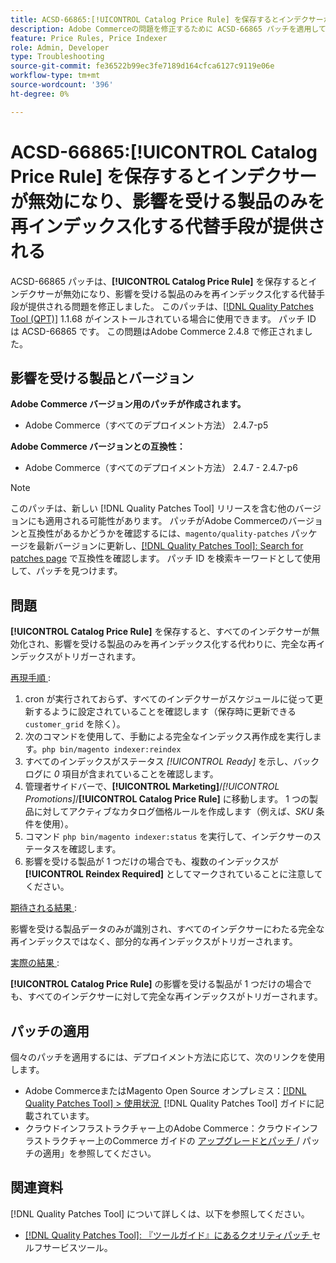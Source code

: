 ```yaml
---
title: ACSD-66865:[!UICONTROL Catalog Price Rule] を保存するとインデクサーが無効になり、影響を受ける製品のみを再インデックス化する代替手段が提供される
description: Adobe Commerceの問題を修正するために ACSD-66865 パッチを適用してください。この問題の場所は次のとおりです。  [!UICONTROL Catalog Price Rules] を保存すると、インデクサーが無効になり、影響を受ける製品のみを再インデックス化する代替手段が提供されます。
feature: Price Rules, Price Indexer
role: Admin, Developer
type: Troubleshooting
source-git-commit: fe36522b99ec3fe7189d164cfca6127c9119e06e
workflow-type: tm+mt
source-wordcount: '396'
ht-degree: 0%

---
```



# ACSD-66865:**[!UICONTROL Catalog Price Rule]** を保存するとインデクサーが無効になり、影響を受ける製品のみを再インデックス化する代替手段が提供される

ACSD-66865 パッチは、**[!UICONTROL Catalog Price Rule]** を保存するとインデクサーが無効になり、影響を受ける製品のみを再インデックス化する代替手段が提供される問題を修正しました。 このパッチは、[[!DNL Quality Patches Tool (QPT)]](/help/tools/quality-patches-tool/quality-patches-tool-to-self-serve-quality-patches.md) 1.1.68 がインストールされている場合に使用できます。 パッチ ID は ACSD-66865 です。 この問題はAdobe Commerce 2.4.8 で修正されました。

## 影響を受ける製品とバージョン

**Adobe Commerce バージョン用のパッチが作成されます。**

* Adobe Commerce（すべてのデプロイメント方法） 2.4.7-p5

**Adobe Commerce バージョンとの互換性：**

* Adobe Commerce（すべてのデプロイメント方法） 2.4.7 - 2.4.7-p6

>[!NOTE]
>
>このパッチは、新しい [!DNL Quality Patches Tool] リリースを含む他のバージョンにも適用される可能性があります。 パッチがAdobe Commerceのバージョンと互換性があるかどうかを確認するには、`magento/quality-patches` パッケージを最新バージョンに更新し、[[!DNL Quality Patches Tool]: Search for patches page](https://experienceleague.adobe.com/tools/commerce-quality-patches/index.html?lang=ja) で互換性を確認します。 パッチ ID を検索キーワードとして使用して、パッチを見つけます。

## 問題

**[!UICONTROL Catalog Price Rule]** を保存すると、すべてのインデクサーが無効化され、影響を受ける製品のみを再インデックス化する代わりに、完全な再インデックスがトリガーされます。

<u> 再現手順 </u>:

1. cron が実行されておらず、すべてのインデクサーがスケジュールに従って更新するように設定されていることを確認します（保存時に更新できる `customer_grid` を除く）。
2. 次のコマンドを使用して、手動による完全なインデックス再作成を実行します。`php bin/magento indexer:reindex`
3. すべてのインデックスがステータス *[!UICONTROL Ready]* を示し、バックログに *0* 項目が含まれていることを確認します。
4. 管理者サイドバーで、**[!UICONTROL Marketing]**/*[!UICONTROL Promotions]*/**[!UICONTROL Catalog Price Rule]** に移動します。 1 つの製品に対してアクティブなカタログ価格ルールを作成します（例えば、*SKU* 条件を使用）。
5. コマンド `php bin/magento indexer:status` を実行して、インデクサーのステータスを確認します。
6. 影響を受ける製品が 1 つだけの場合でも、複数のインデックスが **[!UICONTROL Reindex Required]** としてマークされていることに注意してください。

<u> 期待される結果 </u>:

影響を受ける製品データのみが識別され、すべてのインデクサーにわたる完全な再インデックスではなく、部分的な再インデックスがトリガーされます。

<u> 実際の結果 </u>:

**[!UICONTROL Catalog Price Rule]** の影響を受ける製品が 1 つだけの場合でも、すべてのインデクサーに対して完全な再インデックスがトリガーされます。

## パッチの適用

個々のパッチを適用するには、デプロイメント方法に応じて、次のリンクを使用します。

* Adobe CommerceまたはMagento Open Source オンプレミス：[[!DNL Quality Patches Tool] > 使用状況 &#x200B;](/help/tools/quality-patches-tool/usage.md) [!DNL Quality Patches Tool] ガイドに記載されています。
* クラウドインフラストラクチャー上のAdobe Commerce：クラウドインフラストラクチャー上のCommerce ガイドの [&#x200B; アップグレードとパッチ &#x200B;](https://experienceleague.adobe.com/docs/commerce-cloud-service/user-guide/develop/upgrade/apply-patches.html?lang=ja)/ パッチの適用」を参照してください。

## 関連資料

[!DNL Quality Patches Tool] について詳しくは、以下を参照してください。

* [[!DNL Quality Patches Tool]: 『ツールガイド』にあるクオリティパッチ &#x200B;](/help/tools/quality-patches-tool/quality-patches-tool-to-self-serve-quality-patches.md) セルフサービスツール。
